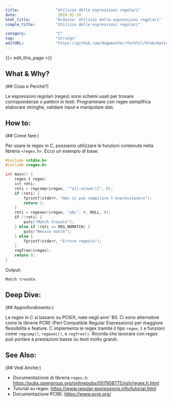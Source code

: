 ```yaml
---
title:                "Utilizzo delle espressioni regolari"
date:                  2024-01-19
html_title:           "Arduino: Utilizzo delle espressioni regolari"
simple_title:         "Utilizzo delle espressioni regolari"

category:             "C"
tag:                  "Strings"
editURL:              "https://github.com/dogweather/forkful/blob/master/content/it/c/using-regular-expressions.md"
---
```


{{< edit_this_page >}}

## What & Why?
(## Cosa e Perché?)

Le espressioni regolari (regex) sono schemi usati per trovare corrispondenze o pattern in testi. Programmare con regex semplifica elaborare stringhe, validare input e manipolare dati.

## How to:
(## Come fare:)

Per usare le regex in C, possiamo utilizzare le funzioni contenute nella libreria `<regex.h>`. Ecco un esempio di base:

```C
#include <stdio.h>
#include <regex.h>

int main() {
    regex_t regex;
    int reti;
    reti = regcomp(&regex, "^a[[:alnum:]]", 0);
    if (reti) {
        fprintf(stderr, "Non si può compilare l'espressione\n");
        return 1;
    }
    reti = regexec(&regex, "abc", 0, NULL, 0);
    if (!reti) {
        puts("Match trovato");
    } else if (reti == REG_NOMATCH) {
        puts("Nessun match");
    } else {
        fprintf(stderr, "Errore regex\n");
    }
    regfree(&regex);
    return 0;
}
```

Output:
```
Match trovato
```

## Deep Dive:
(## Approfondimento:)

Le regex in C si basano su POSIX, nate negli anni '80. Ci sono alternative come le librerie PCRE (Perl Compatible Regular Expressions) per maggiore flessibilità e feature. C implementa le regex tramite il tipo `regex_t` e funzioni come `regcomp()`, `regexec()`, e `regfree()`. Ricorda che lavorare con regex può portare a prestazioni basse su testi molto grandi.

## See Also:
(## Vedi Anche:)

- Documentazione di libreria `regex.h`: https://pubs.opengroup.org/onlinepubs/007908775/xsh/regex.h.html
- Tutorial su regex: https://www.regular-expressions.info/tutorial.html
- Documentazione PCRE: https://www.pcre.org/
